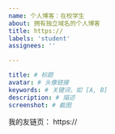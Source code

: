 ```yaml
---
name: 个人博客：在校学生
about: 拥有独立域名的个人博客
title: https://
labels: 'student'
assignees: ''

---
```

<!-- 个人博客：在校学生 -->
```yaml
title: # 标题
avatar: # 头像链接
keywords: # 关键词，如 [A, B]
description: # 描述
screenshot: # 截图
```

我的友链页： https://

<!--
如果您使用 issue 作为友链源，请附上 issue 仓库链接，否则请直接添加 xaoxuu.com 到您的友链中。
-->
